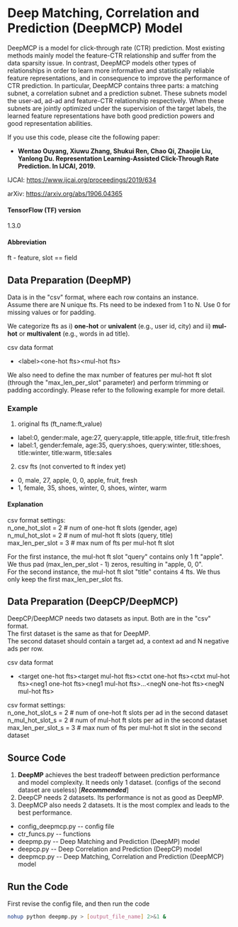 # Deep Matching, Correlation and Prediction (DeepMCP) Model

DeepMCP is a model for click-through rate (CTR) prediction. Most existing methods mainly model the feature-CTR relationship and suffer from the data sparsity issue. In contrast, DeepMCP models other types of relationships in order to learn more informative and statistically reliable feature representations, and in consequence to improve the performance of CTR prediction. In particular, DeepMCP contains three parts: a matching subnet, a correlation subnet and a prediction subnet. These subnets model the user-ad, ad-ad and feature-CTR relationship respectively. When these subnets are jointly optimized under the supervision of the target labels, the learned feature representations have both good prediction powers and good representation abilities. 

If you use this code, please cite the following paper:
* **Wentao Ouyang, Xiuwu Zhang, Shukui Ren, Chao Qi, Zhaojie Liu, Yanlong Du. Representation Learning-Assisted Click-Through Rate Prediction. In IJCAI, 2019.**

IJCAI: https://www.ijcai.org/proceedings/2019/634

arXiv: https://arxiv.org/abs/1906.04365

#### TensorFlow (TF) version
1.3.0

#### Abbreviation
ft - feature, slot == field

## Data Preparation (DeepMP)
Data is in the "csv" format, where each row contains an instance.\
Assume there are N unique fts. Fts need to be indexed from 1 to N. Use 0 for missing values or for padding.

We categorize fts as i) **one-hot** or **univalent** (e.g., user id, city) and ii) **mul-hot** or **multivalent** (e.g., words in ad title).

csv data format
* \<label\>\<one-hot fts\>\<mul-hot fts\>

We also need to define the max number of features per mul-hot ft slot (through the "max_len_per_slot" parameter) and perform trimming or padding accordingly. Please refer to the following example for more detail.

### Example
1. original fts (ft_name:ft_value)
* label:0, gender:male, age:27, query:apple, title:apple, title:fruit, title:fresh
* label:1, gender:female, age:35, query:shoes, query:winter, title:shoes, title:winter, title:warm, title:sales

2. csv fts (not converted to ft index yet)
* 0, male, 27, apple, 0, 0, apple, fruit, fresh
* 1, female, 35, shoes, winter, 0, shoes, winter, warm

#### Explanation
csv format settings:\
n_one_hot_slot = 2 # num of one-hot ft slots (gender, age)\
n_mul_hot_slot = 2 # num of mul-hot ft slots (query, title)\
max_len_per_slot = 3 # max num of fts per mul-hot ft slot

For the first instance, the mul-hot ft slot "query" contains only 1 ft "apple". We thus pad (max_len_per_slot - 1) zeros, resulting in "apple, 0, 0".\
For the second instance, the mul-hot ft slot "title" contains 4 fts. We thus only keep the first max_len_per_slot fts.

## Data Preparation (DeepCP/DeepMCP)
DeepCP/DeepMCP needs two datasets as input. Both are in the "csv" format.\
The first dataset is the same as that for DeepMP.\
The second dataset should contain a target ad, a context ad and N negative ads per row.

csv data format
* \<target one-hot fts\>\<target mul-hot fts\>\<ctxt one-hot fts\>\<ctxt mul-hot fts\>\<neg1 one-hot fts\>\<neg1 mul-hot fts\>...\<negN one-hot fts\>\<negN mul-hot fts\>

csv format settings:\
n_one_hot_slot_s = 2 # num of one-hot ft slots per ad in the second dataset\
n_mul_hot_slot_s = 2 # num of mul-hot ft slots per ad in the second dataset\
max_len_per_slot_s = 3 # max num of fts per mul-hot ft slot in the second dataset

## Source Code
1. **DeepMP** achieves the best tradeoff between prediction performance and model complexity. It needs only 1 dataset. (configs of the second dataset are useless) \[**_Recommended_**\]
2. DeepCP needs 2 datasets. Its performance is not as good as DeepMP.
3. DeepMCP also needs 2 datasets. It is the most complex and leads to the best performance.

* config_deepmcp.py -- config file
* ctr_funcs.py -- functions
* deepmp.py -- Deep Matching and Prediction (DeepMP) model
* deepcp.py -- Deep Correlation and Prediction (DeepCP) model
* deepmcp.py -- Deep Matching, Correlation and Prediction (DeepMCP) model

## Run the Code
First revise the config file, and then run the code
```bash
nohup python deepmp.py > [output_file_name] 2>&1 &
```
